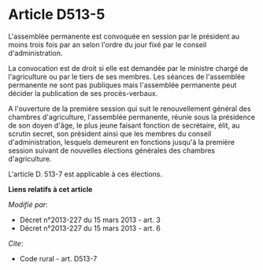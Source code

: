 # Article D513-5

L'assemblée permanente est convoquée en session par le président au moins trois fois par an selon l'ordre du jour fixé par le
conseil d'administration. 

La convocation est de droit si elle est demandée par le ministre chargé de l'agriculture ou par le tiers de ses membres. Les
séances de l'assemblée permanente ne sont pas publiques mais l'assemblée permanente peut décider la publication de ses
procès-verbaux. 

A l'ouverture de la première session qui suit le renouvellement général des chambres d'agriculture, l'assemblée permanente,
réunie sous la présidence de son doyen d'âge, le plus jeune faisant fonction de secrétaire, élit, au scrutin secret, son
président ainsi que les membres du conseil d'administration, lesquels demeurent en fonctions jusqu'à la première session
suivant de nouvelles élections générales des chambres d'agriculture. 

L'article D. 513-7 est applicable à ces élections.

**Liens relatifs à cet article**

_Modifié par_:

  - Décret n°2013-227 du 15 mars 2013 - art. 3
  - Décret n°2013-227 du 15 mars 2013 - art. 6

_Cite_:

  - Code rural - art. D513-7
